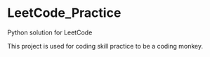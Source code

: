 # LeetCode_Practice
Python solution for LeetCode 

This project is used for coding skill practice to be a coding monkey.
